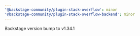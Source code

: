 ```yaml
---
'@backstage-community/plugin-stack-overflow': minor
'@backstage-community/plugin-stack-overflow-backend': minor
---
```


Backstage version bump to v1.34.1
